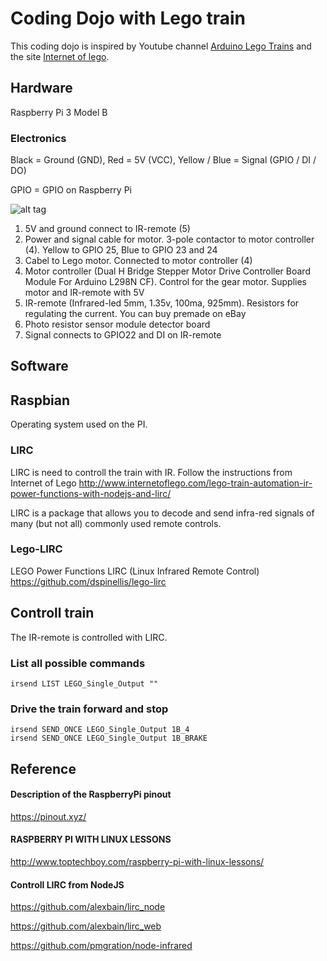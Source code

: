 # Coding Dojo with Lego train
This coding dojo is inspired by Youtube channel [Arduino Lego Trains](https://www.youtube.com/channel/UCyvLxhkuFuukFxgYQx2eB9g) and the site [Internet of lego](http://www.internetoflego.com/lego-train-automation-ir-power-functions-with-nodejs-and-lirc).

## Hardware
Raspberry Pi 3 Model B

### Electronics
Black = Ground (GND), Red = 5V (VCC), Yellow / Blue = Signal (GPIO / DI / DO)

GPIO = GPIO on Raspberry Pi

![alt tag](https://cloud.githubusercontent.com/assets/623892/25093760/f9a756fe-2393-11e7-9ca2-ef39c5051143.jpg)
1. 5V and ground connect to IR-remote (5)
2. Power and signal cable for motor. 3-pole contactor to motor controller (4). Yellow to GPIO 25, Blue to GPIO 23 and 24
3. Cabel to Lego motor. Connected to motor controller (4)
4. Motor controller (Dual H Bridge Stepper Motor Drive Controller Board Module For Arduino L298N CF). Control for the gear motor. Supplies motor and IR-remote with 5V
5. IR-remote (Infrared-led 5mm, 1.35v, 100ma, 925mm). Resistors for regulating the current. You can buy premade on eBay
6. Photo resistor sensor module detector board
7. Signal connects to GPIO22 and DI on IR-remote

## Software

## Raspbian
Operating system used on the PI.

### LIRC
LIRC is need to controll the train with IR. Follow the instructions from Internet of Lego
<http://www.internetoflego.com/lego-train-automation-ir-power-functions-with-nodejs-and-lirc/>

LIRC is a package that allows you to decode and send infra-red signals of many (but not all) commonly used remote controls.

### Lego-LIRC
LEGO Power Functions LIRC (Linux Infrared Remote Control)
https://github.com/dspinellis/lego-lirc

## Controll train
The IR-remote is controlled with LIRC.

### List all possible commands
```
irsend LIST LEGO_Single_Output ""
```

### Drive the train forward and stop
```
irsend SEND_ONCE LEGO_Single_Output 1B_4
irsend SEND_ONCE LEGO_Single_Output 1B_BRAKE
```

## Reference
#### Description of the RaspberryPi pinout
https://pinout.xyz/

#### RASPBERRY PI WITH LINUX LESSONS
http://www.toptechboy.com/raspberry-pi-with-linux-lessons/

#### Controll LIRC from NodeJS
https://github.com/alexbain/lirc_node

https://github.com/alexbain/lirc_web

https://github.com/pmgration/node-infrared
